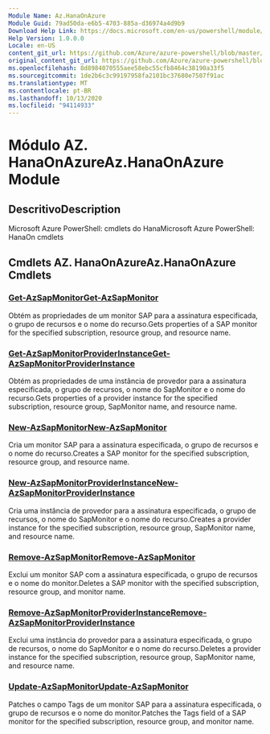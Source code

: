 ```yaml
---
Module Name: Az.HanaOnAzure
Module Guid: 79ad50da-e6b5-4703-885a-d36974a4d9b9
Download Help Link: https://docs.microsoft.com/en-us/powershell/module/az.hanaonazure
Help Version: 1.0.0.0
Locale: en-US
content_git_url: https://github.com/Azure/azure-powershell/blob/master/src/HanaOnAzure/help/Az.HanaOnAzure.md
original_content_git_url: https://github.com/Azure/azure-powershell/blob/master/src/HanaOnAzure/help/Az.HanaOnAzure.md
ms.openlocfilehash: 8d8984070555aee58ebc55cfb8464c38190a33f5
ms.sourcegitcommit: 1de2b6c3c99197958fa2101bc37680e7507f91ac
ms.translationtype: MT
ms.contentlocale: pt-BR
ms.lasthandoff: 10/13/2020
ms.locfileid: "94114933"
---
```

# <span data-ttu-id="dd719-101">Módulo AZ. HanaOnAzure</span><span class="sxs-lookup"><span data-stu-id="dd719-101">Az.HanaOnAzure Module</span></span>
## <span data-ttu-id="dd719-102">Descritivo</span><span class="sxs-lookup"><span data-stu-id="dd719-102">Description</span></span>
<span data-ttu-id="dd719-103">Microsoft Azure PowerShell: cmdlets do Hana</span><span class="sxs-lookup"><span data-stu-id="dd719-103">Microsoft Azure PowerShell: HanaOn cmdlets</span></span>

## <span data-ttu-id="dd719-104">Cmdlets AZ. HanaOnAzure</span><span class="sxs-lookup"><span data-stu-id="dd719-104">Az.HanaOnAzure Cmdlets</span></span>
### [<span data-ttu-id="dd719-105">Get-AzSapMonitor</span><span class="sxs-lookup"><span data-stu-id="dd719-105">Get-AzSapMonitor</span></span>](Get-AzSapMonitor.md)
<span data-ttu-id="dd719-106">Obtém as propriedades de um monitor SAP para a assinatura especificada, o grupo de recursos e o nome do recurso.</span><span class="sxs-lookup"><span data-stu-id="dd719-106">Gets properties of a SAP monitor for the specified subscription, resource group, and resource name.</span></span>

### [<span data-ttu-id="dd719-107">Get-AzSapMonitorProviderInstance</span><span class="sxs-lookup"><span data-stu-id="dd719-107">Get-AzSapMonitorProviderInstance</span></span>](Get-AzSapMonitorProviderInstance.md)
<span data-ttu-id="dd719-108">Obtém as propriedades de uma instância de provedor para a assinatura especificada, o grupo de recursos, o nome do SapMonitor e o nome do recurso.</span><span class="sxs-lookup"><span data-stu-id="dd719-108">Gets properties of a provider instance for the specified subscription, resource group, SapMonitor name, and resource name.</span></span>

### [<span data-ttu-id="dd719-109">New-AzSapMonitor</span><span class="sxs-lookup"><span data-stu-id="dd719-109">New-AzSapMonitor</span></span>](New-AzSapMonitor.md)
<span data-ttu-id="dd719-110">Cria um monitor SAP para a assinatura especificada, o grupo de recursos e o nome do recurso.</span><span class="sxs-lookup"><span data-stu-id="dd719-110">Creates a SAP monitor for the specified subscription, resource group, and resource name.</span></span>

### [<span data-ttu-id="dd719-111">New-AzSapMonitorProviderInstance</span><span class="sxs-lookup"><span data-stu-id="dd719-111">New-AzSapMonitorProviderInstance</span></span>](New-AzSapMonitorProviderInstance.md)
<span data-ttu-id="dd719-112">Cria uma instância de provedor para a assinatura especificada, o grupo de recursos, o nome do SapMonitor e o nome do recurso.</span><span class="sxs-lookup"><span data-stu-id="dd719-112">Creates a provider instance for the specified subscription, resource group, SapMonitor name, and resource name.</span></span>

### [<span data-ttu-id="dd719-113">Remove-AzSapMonitor</span><span class="sxs-lookup"><span data-stu-id="dd719-113">Remove-AzSapMonitor</span></span>](Remove-AzSapMonitor.md)
<span data-ttu-id="dd719-114">Exclui um monitor SAP com a assinatura especificada, o grupo de recursos e o nome do monitor.</span><span class="sxs-lookup"><span data-stu-id="dd719-114">Deletes a SAP monitor with the specified subscription, resource group, and monitor name.</span></span>

### [<span data-ttu-id="dd719-115">Remove-AzSapMonitorProviderInstance</span><span class="sxs-lookup"><span data-stu-id="dd719-115">Remove-AzSapMonitorProviderInstance</span></span>](Remove-AzSapMonitorProviderInstance.md)
<span data-ttu-id="dd719-116">Exclui uma instância do provedor para a assinatura especificada, o grupo de recursos, o nome do SapMonitor e o nome do recurso.</span><span class="sxs-lookup"><span data-stu-id="dd719-116">Deletes a provider instance for the specified subscription, resource group, SapMonitor name, and resource name.</span></span>

### [<span data-ttu-id="dd719-117">Update-AzSapMonitor</span><span class="sxs-lookup"><span data-stu-id="dd719-117">Update-AzSapMonitor</span></span>](Update-AzSapMonitor.md)
<span data-ttu-id="dd719-118">Patches o campo Tags de um monitor SAP para a assinatura especificada, o grupo de recursos e o nome do monitor.</span><span class="sxs-lookup"><span data-stu-id="dd719-118">Patches the Tags field of a SAP monitor for the specified subscription, resource group, and monitor name.</span></span>

